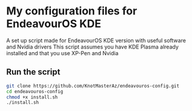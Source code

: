 # My configuration files for EndeavourOS KDE
A set up script made for EndeavourOS KDE version with useful software and Nvidia drivers
This script assumes you have KDE Plasma already installed and that you use XP-Pen and Nvidia

## Run the script
```sh
git clone https://github.com/KnotMasterAz/endeavouros-config.git
cd endeavouros-config
chmod +x install.sh
./install.sh
```
